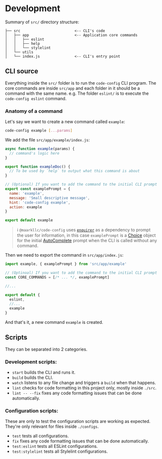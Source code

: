 # Development

Summary of `src/` directory structure:

```
├── src                         <-- CLI's code
│   ├── app                     <-- Application core commands
│   │   ├── eslint
│   │   ├── help
│   │   └── stylelint
│   └── utils
│   └── index.js                <-- CLI's entry point
```

## CLI source

Everything inside the `src/` folder is to run the `code-config` CLI program. The core commands are inside `src/app` and each folder in it should be a command with the same name. e.g. The folder `eslint/` is to execute the `code-config eslint` command.

### Anatomy of a command

Let's say we want to create a new command called `example`:

```bash
code-config example [...params]
```

We add the file `src/app/example/index.js`:

```javascript
async function example(params) {
  // command's logic here
}

export function exampleDoc() {
  // To be used by `help` to output what this command is about
}

// (Optional) If you want to add the command to the initial CLI prompt
export const examplePrompt = {
  name: 'example',
  message: 'Small descriptive message',
  hint: 'code-config example',
  action: example
}

export default example
```

> ℹ️ `@maarkllc/code-config` uses [`enquirer`][enquirer] as a dependency to prompt the user for information, in this case `examplePrompt` is a [Choice] object for the initial [AutoComplete] prompt when the CLI is called without any command.

Then we need to export the command in `src/app/index.js`:

```javascript
import example, { examplePrompt } from 'src/app/example'

// (Optinoal) If you want to add the command to the initial CLI prompt
const CORE_COMMANDS = [/* ... */, examplePrompt]

//...

export default {
  eslint,
  //...
  example
}
```

And that's it, a new command `example` is created.

## Scripts

They can be separated into 2 categories.

### Development scripts:

* `start` builds the CLI and runs it.
* `build` builds the CLI.
* `watch` listens to any file change and triggers a `build` when that happens.
* `lint` checks for code formatting in this project only, mostly inside `./src`.
* `lint -- --fix` fixes any code formatting issues that can be done automatically.

### Configuration scripts:

These are only to test the configuration scripts are working as expected. They're only relevant for files inside `./configs`.

* `test` tests all configurations.
* `fix` fixes any code formatting issues that can be done automatically.
* `test:eslint` tests all ESLint configurations.
* `test:stylelint` tests all Stylelint configurations.

[enquirer]: https://www.npmjs.com/package/enquirer
[Choice]: https://github.com/enquirer/enquirer#defining-choices
[AutoComplete]: https://github.com/enquirer/enquirer#autocomplete-prompt
